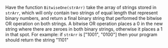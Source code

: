 Have the function ```BitwiseOne(strArr)``` take the array of strings stored in ```strArr```, which will only contain two strings of equal length that represent binary numbers, and return a final binary string that performed the bitwise OR operation on both strings. A bitwise OR operation places a 0 in the new string where there are zeroes in both binary strings, otherwise it places a 1 in that spot. For example: if ```strArr``` is ["1001", "0100"] then your program should return the string "1101" 
